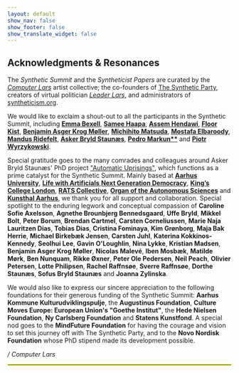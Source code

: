 ```yaml
---
layout: default
show_nav: false
show_footer: false
show_translate_widget: false
---
```


## Acknowledgments & Resonances

The *Synthetic Summit* and the *Syntheticist Papers* are curated by the [*Computer Lars*](https://computerlars.com) artist collective; the co-founders of [The Synthetic Party](https://detsyntetiskeparti.org), creators of virtual politician [*Leader Lars*](https://discord.com/invite/Hmy6tKf8yf), and administrators of [syntheticism.org](https://syntheticism.org).

We would like to exclaim a shout-out to all the participants in the Synthetic Summit, including **[Emma Bexell](https://www.instagram.com/the_emma_bexell/)**, **[Samee Haapa](http://samihenrik.me/)**, **[Assem Hendawi](https://www.simiyya.xyz/about)**, **[Floor Kist](https://www.linkedin.com/in/fjkist/)**, **[Benjamin Asger Krog Møller](https://arkivaristerne.wordpress.com/)**, **[Michihito Matsuda](https://www.ai-mayor.com/)**, **[Mostafa Elbaroody](https://www.simiyya.xyz/about/)**, **[Mandus Ridefelt](https://www.simiyya.xyz/about)**, **[Asker Bryld Staunæs](https://pure.au.dk/portal/en/persons/abs@cc.au.dk)**, **[Pedro Markun**](https://www.lex.tec.br/)** and **[Piotr Wyrzykowski](https://piotrwyrzykowski.pl/)**.

Special gratitude goes to the many comrades and colleagues around Asker Bryld Staunæs' PhD project ["Automatic Uprisings"](https://pure.au.dk/portal/da/projects/automatic-uprisings-the-synthetic-party-as-a-techno-social-sculpt), which functions as a prime catalyst for the Synthetic Summit. Mainly based at [**Aarhus University**](https://cc.au.dk/en/aiim), [**Life with Artificials**](https://lifewithartificials.com/tech-art/),[**Next Generation Democracy**](https://wearenextgenerationdemocracy.org/), [**King’s College London**](https://www.kcl.ac.uk/ddh), [**RATS Collective**](https://notebooklm.google.com/?_gl=1*15orfo3*_ga*MTU0MTQwOTM5OC4xNzI5NDkwNjky*_ga_W0LDH41ZCB*MTcyOTU1MTA2Mi4yLjEuMTcyOTU1MTQzNC40Mi4wLjA&pli=1), [**Organ of the Autonomous Sciences**](https://www.academia.edu/96172587/Organ_of_the_Autonomous_Sciences) and [**Kunsthal Aarhus**](https://kunsthalaarhus.dk/da), we thank you for all support and collaboration. Special spotlight to the enduring legwork and conceptual compassion of **Caroline Sofie Axelsson**, **Agnethe Brounbjerg Bennedsgaard**, **Uffe Bryld**, **Mikkel Bolt**, **Peter Borum**, **Brendan Cartmel**, **Carsten Corneliussen**, **Marie Naja Lauritzen Dias**, **Tobias Dias**, **Cristina Fominaya**, **Kim Grønborg**, **Maja Bak Herrie**, **Michael Birkebæk Jensen**, **Carsten Juhl**, **Katerina Kokkinos-Kennedy**, **Seolhui Lee**, **Gavin O'Loughlin**, **Nina Lykke**, **Kristian Madsen**, **Benjamin Asger Krog Møller**, **Nicolas Malevé**, **Iben Mosbæk**, **Matilde Mørk**, **Ben Nunquam**, **Rikke Øxner**, **Peter Ole Pedersen**, **Neil Peach**, **Olivier Petersen**, **Lotte Philipsen**, **Rachel Raffnsøe**, **Sverre Raffnsøe**, **Dorthe Staunæs**, **Sofus Bryld Staunæs** and **Joanna Zylinska**.

We would also like to express our sincere appreciation to the following foundations for their generous funding of the Synthetic Summit: **Aarhus Kommune Kulturudviklingspulje**, the **Augustinus Foundation**, **Culture Moves Europe: European Union's "Goethe Institut"**, the **Hede Nielsen Foundation**, **Ny Carlsberg Foundation** and **Statens Kunstfond**. A special nod goes to the **MindFuture Foundation** for having the courage and vision to set this journey off with The Synthetic Party, and to the **Novo Nordisk Foundation** whose PhD stipend made its development possible.

*/ Computer Lars*

<hr style="border: 1px solid #f3ff00;">